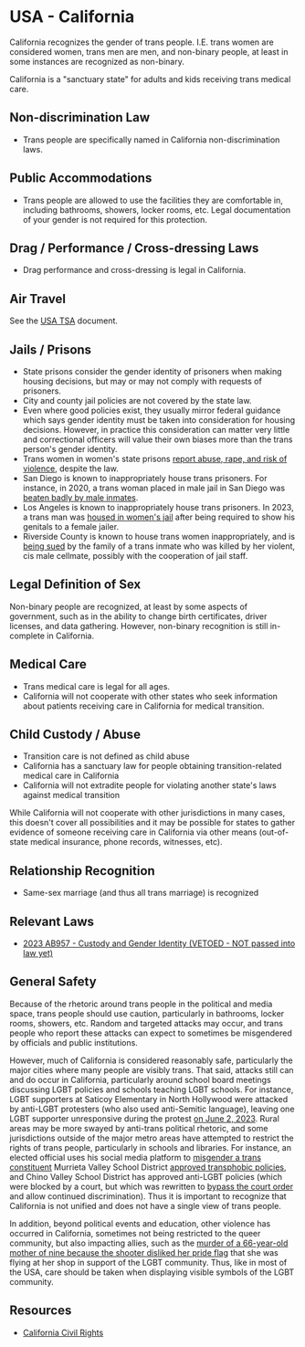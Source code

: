 # USA - California

California recognizes the gender of trans people. I.E. trans women are
considered women, trans men are men, and non-binary people, at least in
some instances are recognized as non-binary.

California is a "sanctuary state" for adults and kids receiving trans medical
care.

## Non-discrimination Law

 * Trans people are specifically named in California non-discrimination laws.

## Public Accommodations

 * Trans people are allowed to use the facilities they are comfortable
   in, including bathrooms, showers, locker rooms, etc.  Legal
   documentation of your gender is not required for this protection.

## Drag / Performance / Cross-dressing Laws

 * Drag performance and cross-dressing is legal in California.

## Air Travel

See the [USA TSA](notes/tsa.md) document.

## Jails / Prisons

 * State prisons consider the gender identity of prisoners when making
   housing decisions, but may or may not comply with requests of
   prisoners.
 * City and county jail policies are not covered by the state law.
 * Even where good policies exist, they usually mirror federal guidance
   which says gender identity must be taken into consideration for
   housing decisions. However, in practice this consideration can matter
   very little and correctional officers will value their own biases
   more than the trans person's gender identity.
 * Trans women in women's state prisons [report abuse, rape, and risk of
   violence](https://www.kqed.org/news/11964027/california-prisons-fail-to-uphold-transgender-rights-despite-state-law),
   despite the law.
 * San Diego is known to inappropriately house trans prisoners. For instance,
   in 2020, a trans woman placed in male jail in San Diego was [beaten badly
   by male inmates](https://www.10news.com/news/local-news/san-diego-news/transgender-woman-recalls-beating-in-san-diego-county-jail).
 * Los Angeles is known to inappropriately house trans prisoners. In
   2023, a trans man was [housed in women's jail](https://news.yahoo.com/cant-die-video-shows-trans-100029056.html)
   after being required to show his genitals to a female jailer.
 * Riverside County is known to house trans women inappropriately, and
   is [being
   sued](https://www.desertsun.com/story/news/crime_courts/2023/08/28/lawsuit-transgender-inmate-killed-after-getting-sex-offender-cellmate/70700836007/)
   by the family of a trans inmate who was killed by her violent, cis
   male cellmate, possibly with the cooperation of jail staff.

## Legal Definition of Sex

Non-binary people are recognized, at least by some aspects of
government, such as in the ability to change birth certificates,
driver licenses, and data gathering. However, non-binary recognition is
still in-complete in California.

## Medical Care

 * Trans medical care is legal for all ages.
 * California will not cooperate with other states who seek information
   about patients receiving care in California for medical transition.

## Child Custody / Abuse

 * Transition care is not defined as child abuse
 * California has a sanctuary law for people obtaining transition-related
   medical care in California
 * California will not extradite people for violating another state's laws
   against medical transition

While California will not cooperate with other jurisdictions in many
cases, this doesn't cover all possibilities and it may be possible for
states to gather evidence of someone receiving care in California via
other means (out-of-state medical insurance, phone records, witnesses,
etc).
 
## Relationship Recognition

 * Same-sex marriage (and thus all trans marriage) is recognized

## Relevant Laws

 * [2023 AB957 - Custody and Gender Identity (VETOED - NOT passed into law yet)](https://leginfo.legislature.ca.gov/faces/billHistoryClient.xhtml?bill_id=202320240AB957)

## General Safety

Because of the rhetoric around trans people in the political and media
space, trans people should use caution, particularly in bathrooms,
locker rooms, showers, etc.  Random and targeted attacks may occur, and
trans people who report these attacks can expect to sometimes be misgendered
by officials and public institutions.

However, much of California is considered reasonably safe, particularly
the major cities where many people are visibly trans. That said, attacks
still can and do occur in California, particularly around school board
meetings discussing LGBT policies and schools teaching LGBT schools. For
instance, LGBT supporters at Saticoy Elementary in North Hollywood were
attacked by anti-LGBT protesters (who also used anti-Semitic language),
leaving one LGBT supporter unresponsive during the protest [on June 2,
2023](https://www.thedailybeast.com/saticoy-elementary-school-pride-assembly-protest-erupts-in-violence).
Rural areas may be more swayed by anti-trans political rhetoric, and some
jurisdictions outside of the major metro areas have attempted to restrict
the rights of trans people, particularly in schools and libraries. For
instance, an elected official uses his social media platform to [misgender a trans
constituent](https://krcrtv.com/news/local/shasta-county-office-of-education-board-member-faces-possible-censure)
Murrieta Valley School District [approved transphobic
policies](https://www.advocate.com/education/murrieta-valley-outing-transgender-students),
and Chino Valley School District has approved anti-LGBT policies (which were
blocked by a court, but which was rewritten to [bypass the court order](https://edsource.org/2024/chino-valley-revamps-parental-notification-policy-lgbtq-allies-fear-legal-escalation/707444)
and allow continued discrimination).  Thus it is important to recognize that
California is not unified and does not have a single view of trans people.

In addition, beyond political events and education, other violence has
occurred in California, sometimes not being restricted to the queer
community, but also impacting allies, such as the [murder of a
66-year-old mother of nine because the shooter disliked her pride
flag](https://www.npr.org/2023/08/20/1194932544/lauri-carleton-california-store-owner-killed-pride-flag-lgbtq)
that she was flying at her shop in support of the LGBT community. Thus,
like in most of the USA, care should be taken when displaying visible
symbols of the LGBT community.

## Resources

 * [California Civil Rights](https://oag.ca.gov/civil)

